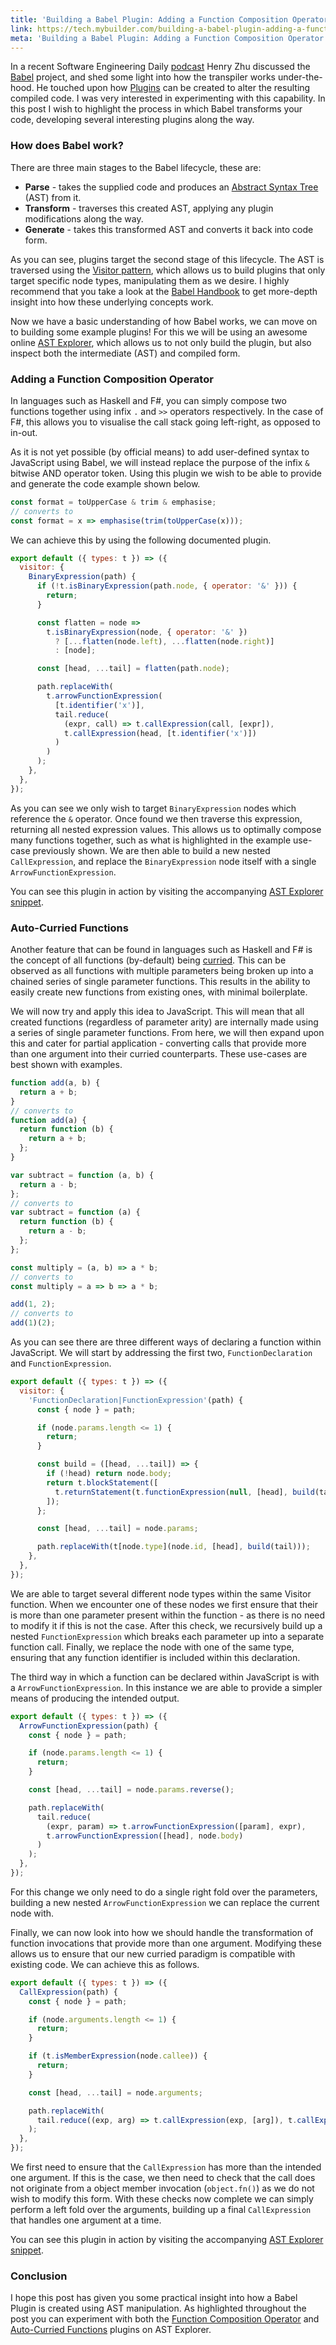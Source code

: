 ```yaml
---
title: 'Building a Babel Plugin: Adding a Function Composition Operator and Auto-Curried Functions to JavaScript'
link: https://tech.mybuilder.com/building-a-babel-plugin-adding-a-function-composition-operator-and-auto-curried-functions-to-javascript/
meta: 'Building a Babel Plugin: Adding a Function Composition Operator and Auto-Curried Functions to JavaScript'
---
```


In a recent Software Engineering Daily [podcast](https://softwareengineeringdaily.com/2018/06/21/babel-with-henry-zhu/) Henry Zhu discussed the [Babel](https://babeljs.io/) project, and shed some light into how the transpiler works under-the-hood.
He touched upon how [Plugins](https://babeljs.io/docs/en/plugins.html) can be created to alter the resulting compiled code.
I was very interested in experimenting with this capability.
In this post I wish to highlight the process in which Babel transforms your code, developing several interesting plugins along the way.

<!--more-->

### How does Babel work?

There are three main stages to the Babel lifecycle, these are:

- **Parse** - takes the supplied code and produces an [Abstract Syntax Tree](https://en.wikipedia.org/wiki/Abstract_syntax_tree) (AST) from it.
- **Transform** - traverses this created AST, applying any plugin modifications along the way.
- **Generate** - takes this transformed AST and converts it back into code form.

As you can see, plugins target the second stage of this lifecycle.
The AST is traversed using the [Visitor pattern](https://sourcemaking.com/design_patterns/visitor), which allows us to build plugins that only target specific node types, manipulating them as we desire.
I highly recommend that you take a look at the [Babel Handbook](https://github.com/jamiebuilds/babel-handbook) to get more-depth insight into how these underlying concepts work.

Now we have a basic understanding of how Babel works, we can move on to building some example plugins!
For this we will be using an awesome online [AST Explorer](https://astexplorer.net/), which allows us to not only build the plugin, but also inspect both the intermediate (AST) and compiled form.

### Adding a Function Composition Operator

In languages such as Haskell and F#, you can simply compose two functions together using infix `.` and `>>` operators respectively.
In the case of F#, this allows you to visualise the call stack going left-right, as opposed to in-out.

As it is not yet possible (by official means) to add user-defined syntax to JavaScript using Babel, we will instead replace the purpose of the infix `&` bitwise AND operator token.
Using this plugin we wish to be able to provide and generate the code example shown below.

```js
const format = toUpperCase & trim & emphasise;
// converts to
const format = x => emphasise(trim(toUpperCase(x)));
```

We can achieve this by using the following documented plugin.

```js
export default ({ types: t }) => ({
  visitor: {
    BinaryExpression(path) {
      if (!t.isBinaryExpression(path.node, { operator: '&' })) {
        return;
      }

      const flatten = node =>
        t.isBinaryExpression(node, { operator: '&' })
          ? [...flatten(node.left), ...flatten(node.right)]
          : [node];

      const [head, ...tail] = flatten(path.node);

      path.replaceWith(
        t.arrowFunctionExpression(
          [t.identifier('x')],
          tail.reduce(
            (expr, call) => t.callExpression(call, [expr]),
            t.callExpression(head, [t.identifier('x')])
          )
        )
      );
    },
  },
});
```

As you can see we only wish to target `BinaryExpression` nodes which reference the `&` operator.
Once found we then traverse this expression, returning all nested expression values.
This allows us to optimally compose many functions together, such as what is highlighted in the example use-case previously shown.
We are then able to build a new nested `CallExpression`, and replace the `BinaryExpression` node itself with a single `ArrowFunctionExpression`.

You can see this plugin in action by visiting the accompanying [AST Explorer snippet](https://astexplorer.net/#/gist/a5bd7b8c733fd52e3b51d3f713b5a3d3/014e51be5e9b20cf37b4903eb97f1e61277e9f47).

### Auto-Curried Functions

Another feature that can be found in languages such as Haskell and F# is the concept of all functions (by-default) being [curried](https://en.wikipedia.org/wiki/Currying).
This can be observed as all functions with multiple parameters being broken up into a chained series of single parameter functions.
This results in the ability to easily create new functions from existing ones, with minimal boilerplate.

We will now try and apply this idea to JavaScript.
This will mean that all created functions (regardless of parameter arity) are internally made using a series of single parameter functions.
From here, we will then expand upon this and cater for partial application - converting calls that provide more than one argument into their curried counterparts.
These use-cases are best shown with examples.

```js
function add(a, b) {
  return a + b;
}
// converts to
function add(a) {
  return function (b) {
    return a + b;
  };
}
```

```js
var subtract = function (a, b) {
  return a - b;
};
// converts to
var subtract = function (a) {
  return function (b) {
    return a - b;
  };
};
```

```js
const multiply = (a, b) => a * b;
// converts to
const multiply = a => b => a * b;
```

```js
add(1, 2);
// converts to
add(1)(2);
```

As you can see there are three different ways of declaring a function within JavaScript.
We will start by addressing the first two, `FunctionDeclaration` and `FunctionExpression`.

```js
export default ({ types: t }) => ({
  visitor: {
    'FunctionDeclaration|FunctionExpression'(path) {
      const { node } = path;

      if (node.params.length <= 1) {
        return;
      }

      const build = ([head, ...tail]) => {
        if (!head) return node.body;
        return t.blockStatement([
          t.returnStatement(t.functionExpression(null, [head], build(tail))),
        ]);
      };

      const [head, ...tail] = node.params;

      path.replaceWith(t[node.type](node.id, [head], build(tail)));
    },
  },
});
```

We are able to target several different node types within the same Visitor function.
When we encounter one of these nodes we first ensure that their is more than one parameter present within the function - as there is no need to modify it if this is not the case.
After this check, we recursively build up a nested `FunctionExpression` which breaks each parameter up into a separate function call.
Finally, we replace the node with one of the same type, ensuring that any function identifier is included within this declaration.

The third way in which a function can be declared within JavaScript is with a `ArrowFunctionExpression`.
In this instance we are able to provide a simpler means of producing the intended output.

```js
export default ({ types: t }) => ({
  ArrowFunctionExpression(path) {
    const { node } = path;

    if (node.params.length <= 1) {
      return;
    }

    const [head, ...tail] = node.params.reverse();

    path.replaceWith(
      tail.reduce(
        (expr, param) => t.arrowFunctionExpression([param], expr),
        t.arrowFunctionExpression([head], node.body)
      )
    );
  },
});
```

For this change we only need to do a single right fold over the parameters, building a new nested `ArrowFunctionExpression` we can replace the current node with.

Finally, we can now look into how we should handle the transformation of function invocations that provide more than one argument.
Modifying these allows us to ensure that our new curried paradigm is compatible with existing code.
We can achieve this as follows.

```js
export default ({ types: t }) => ({
  CallExpression(path) {
    const { node } = path;

    if (node.arguments.length <= 1) {
      return;
    }

    if (t.isMemberExpression(node.callee)) {
      return;
    }

    const [head, ...tail] = node.arguments;

    path.replaceWith(
      tail.reduce((exp, arg) => t.callExpression(exp, [arg]), t.callExpression(node.callee, [head]))
    );
  },
});
```

We first need to ensure that the `CallExpression` has more than the intended one argument.
If this is the case, we then need to check that the call does not originate from a object member invocation (`object.fn()`) as we do not wish to modify this form.
With these checks now complete we can simply perform a left fold over the arguments, building up a final `CallExpression` that handles one argument at a time.

You can see this plugin in action by visiting the accompanying [AST Explorer snippet](https://astexplorer.net/#/gist/a5bd7b8c733fd52e3b51d3f713b5a3d3/a663f9b0d674301574a5d5c63504a6fb870c33dd).

### Conclusion

I hope this post has given you some practical insight into how a Babel Plugin is created using AST manipulation.
As highlighted throughout the post you can experiment with both the [Function Composition Operator](https://astexplorer.net/#/gist/a5bd7b8c733fd52e3b51d3f713b5a3d3/014e51be5e9b20cf37b4903eb97f1e61277e9f47) and [Auto-Curried Functions](https://astexplorer.net/#/gist/a5bd7b8c733fd52e3b51d3f713b5a3d3/a663f9b0d674301574a5d5c63504a6fb870c33dd) plugins on AST Explorer.
